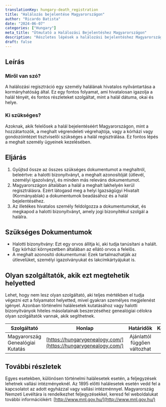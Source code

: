 ```yaml
---
translationKey: hungary-death_registration
title: "Halálozás bejelentése Magyarországon"
author: "Ricardo Batista"
date: "2024-06-07"
categories: ["Hungary"]
meta_title: "Útmutató a Halálozási Bejelentéshez Magyarországon"
description: "Részletes lépések a halálozási bejelentéshez Magyarországon"
draft: false
---
```


## Leírás
### Miről van szó?
A halálozási regisztráció egy személy halálának hivatalos nyilvántartása a kormányhatóság által. Ez egy fontos folyamat, ami hivatalosan igazolja a halál tényét, és fontos részleteket szolgáltat, mint a halál dátuma, okai és helye.

### Ki szükséges?
Azoknak, akik felelősek a halál bejelentéséért Magyarországon, mint a hozzátartozók, a meghalt végrendeleti végrehajtója, vagy a kórházi vagy gondozóintézet tisztviselői szükséges a halál regisztrálása. Ez fontos lépés a meghalt személy ügyeinek kezelésében.

## Eljárás
1. Gyűjtsd össze az összes szükséges dokumentumot a meghaltról, beleértve: a halotti bizonyítványt, a meghalt azonosítóját (útlevél, személyi igazolvány), és minden más releváns dokumentumot.
2. Magyarországon általában a halál a meghalt lakhelyén kerül regisztrálásra. Ezért látogasd meg a helyi Igazságügyi Hivatalt (Kormányablak) a dokumentumok beadásához és a halál bejelentéséhez.
3. Az illetékes hivatalos személy feldolgozza a dokumentumokat, és megkapod a halotti bizonyítványt, amely jogi bizonyítékul szolgál a halálra.

## Szükséges Dokumentumok
- Halotti bizonyítvány: Ezt egy orvos állítja ki, aki tudja tanúsítani a halált. Egy kórházi környezetben általában az ellátó orvos a felelős.
- A meghalt azonosító dokumentumai: Ezek tartalmazhatják az útlevelüket, személyi igazolványukat és lakcímkártyájukat is.

## Olyan szolgáltatók, akik ezt megtehetik helyetted

Lehet, hogy nem lesz olyan szolgáltató, aki teljes mértékben el tudja végezni ezt a folyamatot helyetted, mivel gyakran személyes megjelenést igényel. Azonban történelmi halálesetek kutatásához vagy halotti bizonyítványok hiteles másolatainak beszerzéséhez genealógiai célokra olyan szolgáltatók vannak, akik segíthetnek.

| Szolgáltató      |     Honlap                  |     Határidők    |       Költségek      |
| --------------- | ---------------------------- |  :---------------: | :--------------: |
| Magyarország Genealógiai Kutatás |  [https://hungarygenealogy.com/](https://hungarygenealogy.com/)  |      Ajánlattól függően változhat      |        Változó      |

## További részletek
Egyes esetekben, különösen történelmi halálesetek esetén, a feljegyzések lehetnek vallási intézményeknél. Az 1895 előtti halálesetek esetén vedd fel a kapcsolatot az adott egyházzal vagy vallási intézménnyel. Magyarország Nemzeti Levéltára is rendelkezhet feljegyzésekkel, keresd fel weboldalukat további információkért: [http://www.mnl.gov.hu/](http://www.mnl.gov.hu/)